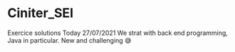 # Ciniter_SEI
Exercice solutions
Today 27/07/2021
We strat with back end programming, Java in particular. 
New and challenging 😅
